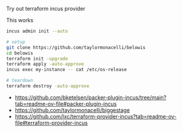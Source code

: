 Try out terraform incus provider

This works

```bash
incus admin init --auto

# setup
git clone https://github.com/taylormonacelli/belowis
cd belowis
terraform init -upgrade
terraform apply -auto-approve
incus exec my-instance -- cat /etc/os-release

# teardown
terraform destroy -auto-approve
```

- https://github.com/bketelsen/packer-plugin-incus/tree/main?tab=readme-ov-file#packer-plugin-incus
- https://github.com/taylormonacelli/biggestage
- https://github.com/lxc/terraform-provider-incus?tab=readme-ov-file#terraform-provider-incus
